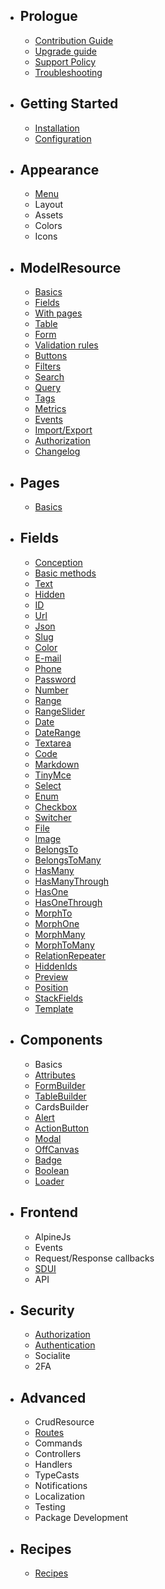 - ## Prologue
    - [Contribution Guide](/docs/{{version}}/contribution)
    - [Upgrade guide](/docs/{{version}}/upgrade-guide)
    - [Support Policy](/docs/{{version}}/support-policy)
    - [Troubleshooting](/docs/{{version}}/troubleshooting)
- ## Getting Started
    - [Installation](/docs/{{version}}/installation)
    - [Configuration](/docs/{{version}}/configuration)
- ## Appearance
    - [Menu](/docs/{{version}}/appearance/menu)
    - Layout
    - Assets
    - Colors
    - Icons
- ## ModelResource
    - [Basics](/docs/{{version}}/model-resource/index)
    - [Fields](/docs/{{version}}/model-resource/fields)
    - [With pages](/docs/{{version}}/model-resource/pages)
    - [Table](/docs/{{version}}/model-resource/table)
    - [Form](/docs/{{version}}/model-resource/form)
    - [Validation rules](/docs/{{version}}/model-resource/validation)
    - [Buttons](/docs/{{version}}/model-resource/buttons)
    - [Filters](/docs/{{version}}/model-resource/filters)
    - [Search](/docs/{{version}}/model-resource/search)
    - [Query](/docs/{{version}}/model-resource/query)
    - [Tags](/docs/{{version}}/model-resource/query-tags)
    - [Metrics](/docs/{{version}}/model-resource/metrics)
    - [Events](/docs/{{version}}/model-resource/events)
    - [Import/Export](/docs/{{version}}/model-resource/import-export)
    - [Authorization](/docs/{{version}}/model-resource/authorization)
    - [Changelog](/docs/{{version}}/model-resource/changelog)

- ## Pages
    - [Basics](/docs/{{version}}/page/index)
- ## Fields
    - [Conception](/docs/{{version}}/fields/index)
    - [Basic methods](/docs/{{version}}/fields/basic-methods)
    - [Text](/docs/{{version}}/fields/text)
    - [Hidden](/docs/{{version}}/fields/hidden)
    - [ID](/docs/{{version}}/fields/id)
    - [Url](/docs/{{version}}/fields/url)
    - [Json](/docs/{{version}}/fields/json)
    - [Slug](/docs/{{version}}/fields/slug)
    - [Color](/docs/{{version}}/fields/color)
    - [E-mail](/docs/{{version}}/fields/email)
    - [Phone](/docs/{{version}}/fields/phone)
    - [Password](/docs/{{version}}/fields/password)
    - [Number](/docs/{{version}}/fields/number)
    - [Range](/docs/{{version}}/fields/range)
    - [RangeSlider](/docs/{{version}}/fields/range-slider)
    - [Date](/docs/{{version}}/fields/date)
    - [DateRange](/docs/{{version}}/fields/date-range)
    - [Textarea](/docs/{{version}}/fields/textarea)
    - [Code](/docs/{{version}}/fields/code)
    - [Markdown](/docs/{{version}}/fields/markdown)
    - [TinyMce](/docs/{{version}}/fields/tinymce)
    - [Select](/docs/{{version}}/fields/select)
    - [Enum](/docs/{{version}}/fields/enum)
    - [Checkbox](/docs/{{version}}/fields/checkbox)
    - [Switcher](/docs/{{version}}/fields/switcher)
    - [File](/docs/{{version}}/fields/file)
    - [Image](/docs/{{version}}/fields/image)
    - [BelongsTo](/docs/{{version}}/fields/belongs-to)
    - [BelongsToMany](/docs/{{version}}/fields/belongs-to-many)
    - [HasMany](/docs/{{version}}/fields/has-many)
    - [HasManyThrough](/docs/{{version}}/fields/has-many-through)
    - [HasOne](/docs/{{version}}/fields/has-one)
    - [HasOneThrough](/docs/{{version}}/fields/has-one-through)
    - [MorphTo](/docs/{{version}}/fields/morph-to)
    - [MorphOne](/docs/{{version}}/fields/morph-one)
    - [MorphMany](/docs/{{version}}/fields/morph-many)
    - [MorphToMany](/docs/{{version}}/fields/morph-to-many)
    - [RelationRepeater](/docs/{{version}}/fields/relation-repeater)
    - [HiddenIds](/docs/{{version}}/fields/hidden-ids)
    - [Preview](/docs/{{version}}/fields/preview)
    - [Position](/docs/{{version}}/fields/position)
    - [StackFields](/docs/{{version}}/fields/stack-fields)
    - [Template](/docs/{{version}}/fields/template)
- ## Components
    - Basics
    - [Attributes](/docs/{{version}}/components/attributes)
    - [FormBuilder](/docs/{{version}}/components/form-builder)
    - [TableBuilder](/docs/{{version}}/components/table-builder)
    - CardsBuilder
    - [Alert](/docs/{{version}}/components/alert)
    - [ActionButton](/docs/{{version}}/components/action-button)
    - [Modal](/docs/{{version}}/components/modal)
    - [OffCanvas](/docs/{{version}}/components/off-canvas)
    - [Badge](/docs/{{version}}/components/badge)
    - [Boolean](/docs/{{version}}/components/boolean)
    - [Loader](/docs/{{version}}/components/loader)
- ## Frontend
    - AlpineJs
    - Events
    - Request/Response callbacks
    - [SDUI](/docs/{{version}}/frontend/sdui)
    - API
- ## Security
    - [Authorization](/docs/{{version}}/advanced/authorization)
    - [Authentication](/docs/{{version}}/advanced/authentication)
    - Socialite
    - 2FA
- ## Advanced
    - CrudResource
    - [Routes](/docs/{{version}}/advanced/routes)
    - Commands
    - Controllers
    - Handlers
    - TypeCasts
    - Notifications
    - Localization
    - Testing
    - Package Development
- ## Recipes
    - [Recipes](/docs/{{version}}/recipes)
